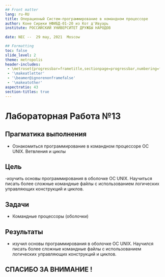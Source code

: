 ```yaml
---
## Front matter
lang: ru-RU
title: Операционый Систем-программирование в командном процессоре
author: Коне Сирики НФИБД-01-20 из Кот д'Ивуарь
institute: РОССИЙСКИЙ УНИВЕРСИТЕТ ДРУЖБЫ НАРОДОВ
	
date: NEC --  29 may, 2021  Moscow

## Formatting
toc: false
slide_level: 2
theme: metropolis
header-includes: 
 - \metroset{progressbar=frametitle,sectionpage=progressbar,numbering=fraction}
 - '\makeatletter'
 - '\beamer@ignorenonframefalse'
 - '\makeatother'
aspectratio: 43
section-titles: true
---
```


# Лабораторная Работа №13

## Прагматика выполнения

- Ознакомиться программирование в командном процессоре ОС UNIX. Ветвления и циклы

## Цель

-изучить основы программирования в оболочке ОС UNIX. Научиться писать более сложные командные файлы с использованием логических управляющих конструкций и циклов.

## Задачи

- Командные процессоры (оболочки)
  
## Результаты

- изучил основы программирования в оболочке ОС UNIX. Научился писать более сложные командные файлы с использованием логических управляющих конструкций и циклов.

## СПАСИБО ЗА ВНИМАНИЕ !
